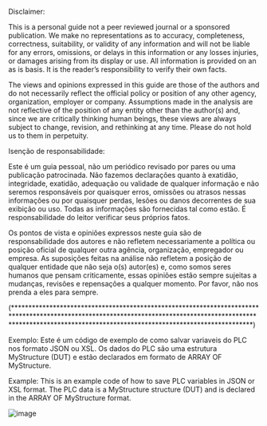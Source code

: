 Disclaimer:

This is a personal guide not a peer reviewed journal or a sponsored publication. We make no representations as to accuracy, completeness, correctness, suitability, or validity of any information and will not be liable for any errors, omissions, or delays in this information or any losses injuries, or damages arising from its display or use. All information is provided on an as is basis. It is the reader’s responsibility to verify their own facts.

The views and opinions expressed in this guide are those of the authors and do not necessarily reflect the official policy or position of any other agency, organization, employer or company. Assumptions made in the analysis are not reflective of the position of any entity other than the author(s) and, since we are critically thinking human beings, these views are always subject to change, revision, and rethinking at any time. Please do not hold us to them in perpetuity.


Isenção de responsabilidade:

Este é um guia pessoal, não um periódico revisado por pares ou uma publicação patrocinada. Não fazemos declarações quanto à exatidão, integridade, exatidão, adequação ou validade de qualquer informação e não seremos responsáveis por quaisquer erros, omissões ou atrasos nessas informações ou por quaisquer perdas, lesões ou danos decorrentes de sua exibição ou uso. Todas as informações são fornecidas tal como estão. É responsabilidade do leitor verificar seus próprios fatos.

Os pontos de vista e opiniões expressos neste guia são de responsabilidade dos autores e não refletem necessariamente a política ou posição oficial de qualquer outra agência, organização, empregador ou empresa. As suposições feitas na análise não refletem a posição de qualquer entidade que não seja o(s) autor(es) e, como somos seres humanos que pensam criticamente, essas opiniões estão sempre sujeitas a mudanças, revisões e repensações a qualquer momento. Por favor, não nos prenda a eles para sempre.

(********************************************************************************************************************************************************************************************************************)


Exemplo:
Este é um código de exemplo de como salvar variaveis do PLC nos formato JSON ou XSL. Os dados do PLC são uma estrutura MyStructure (DUT) e estão declarados em formato de ARRAY OF MyStructure.

Example:
This is an example code of how to save PLC variables in JSON or XSL format. The PLC data is a MyStructure structure (DUT) and is declared in the ARRAY OF MyStructure format.

![image](https://github.com/automacaoweb/TF2000-Save-Json-or-CSV/assets/47016284/9e53d8bc-102c-4a76-af0d-b017cab34f9c)

